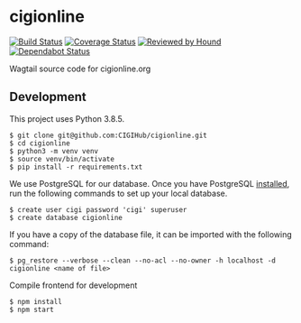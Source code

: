 # cigionline

[![Build Status](https://travis-ci.com/CIGIHub/cigionline.svg?branch=master)](https://travis-ci.com/CIGIHub/cigionline)
[![Coverage Status](https://coveralls.io/repos/github/CIGIHub/cigionline/badge.svg)](https://coveralls.io/github/CIGIHub/cigionline)
[![Reviewed by Hound](https://img.shields.io/badge/Reviewed_by-Hound-8E64B0.svg)](https://houndci.com)
[![Dependabot Status](https://api.dependabot.com/badges/status?host=github&repo=CIGIHub/cigionline)](https://dependabot.com)

Wagtail source code for cigionline.org


## Development
This project uses Python 3.8.5.
``` shell
$ git clone git@github.com:CIGIHub/cigionline.git
$ cd cigionline
$ python3 -m venv venv
$ source venv/bin/activate
$ pip install -r requirements.txt
```

We use PostgreSQL for our database. Once you have PostgreSQL [installed](https://postgresapp.com), run the following commands to set up your local database.
``` shell
$ create user cigi password 'cigi' superuser
$ create database cigionline
```

If you have a copy of the database file, it can be imported with the following command:
``` shell
$ pg_restore --verbose --clean --no-acl --no-owner -h localhost -d cigionline <name of file>
```

Compile frontend for development

``` shell
$ npm install
$ npm start
```

